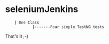 # seleniumJenkins

        | One Class 
                |-------Four simple TestNG tests 
 That's it ;-)
